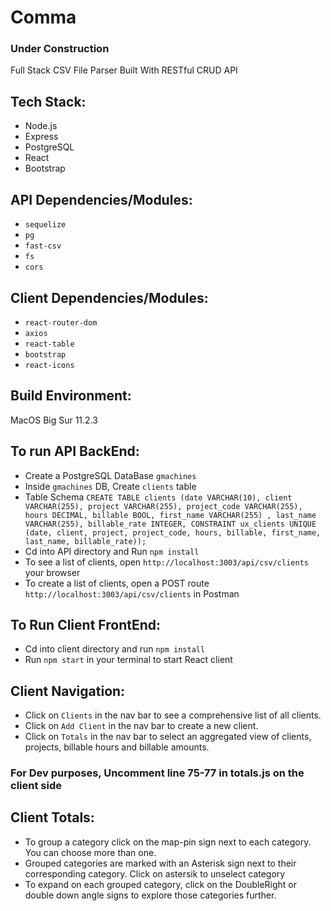 # Comma
### Under Construction
Full Stack CSV File Parser Built With RESTful CRUD API 

## Tech Stack:
- Node.js
- Express 
- PostgreSQL
- React
- Bootstrap

## API Dependencies/Modules:
- ```sequelize```
- ```pg```
- ```fast-csv```
- ```fs```
- ```cors```

## Client Dependencies/Modules:
- ```react-router-dom```
- ```axios```
- ```react-table```
- ```bootstrap```
- ```react-icons```

## Build Environment:
MacOS Big Sur 11.2.3


## To run API BackEnd:
- Create a PostgreSQL DataBase ```gmachines```
- Inside ```gmachines``` DB, Create ```clients``` table
- Table Schema ```CREATE TABLE clients (date VARCHAR(10), client VARCHAR(255), project VARCHAR(255), project_code VARCHAR(255), hours DECIMAL, billable BOOL, first_name VARCHAR(255) , last_name VARCHAR(255), billable_rate INTEGER, CONSTRAINT ux_clients UNIQUE (date, client, project, project_code, hours, billable, first_name, last_name, billable_rate));```
- Cd into API directory and Run ```npm install```
- To see a list of clients, open ```http://localhost:3003/api/csv/clients``` your browser
- To create a list of clients, open a POST route ```http://localhost:3003/api/csv/clients``` in Postman

## To Run Client FrontEnd:
- Cd into client directory and run ```npm install```
- Run ```npm start``` in your terminal to start React client

## Client Navigation:
- Click on ```Clients``` in the nav bar to see a comprehensive list of all clients.
- Click on ```Add Client``` in the nav bar to create a new client.
- Click on ```Totals``` in the nav bar to select an aggregated view of clients, projects, billable hours and billable amounts.

### For Dev purposes, Uncomment line 75-77 in totals.js on the client side

## Client Totals:
- To group a category click on the map-pin sign next to each category. You can choose more than one.
- Grouped categories are marked with an Asterisk sign next to their corresponding category. Click on astersik to unselect category
- To expand on each grouped category, click on the DoubleRight or double down angle signs to explore those categories further. 